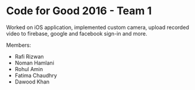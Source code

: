 # Code for Good 2016 - Team 1

Worked on iOS application, implemented custom camera, upload recorded video to firebase, google and facebook sign-in and more.

Members:
- Rafi Rizwan
- Noman Hamlani
- Rohul Amin
- Fatima Chaudhry
- Dawood Khan
